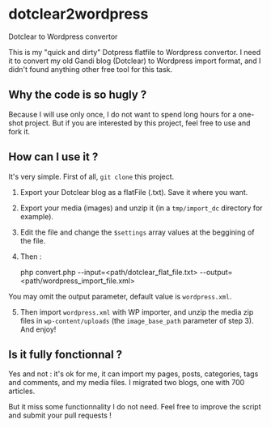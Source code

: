 # dotclear2wordpress
Dotclear to Wordpress convertor

This is my "quick and dirty" Dotpress flatfile to Wordpress convertor.
I need it to convert my old Gandi blog (Dotclear) to Wordpress import format,
and I didn't found anything other free tool for this task. 

Why the code is so hugly ?
----
Because I will use only once, I do not want to spend long hours for a one-shot project.
But if you are interested by this project, feel free to use and fork it.

How can I use it ?
-----
It's very simple. First of all, `git clone` this project.
1. Export your Dotclear blog as a flatFile (.txt). Save it where you want.
2. Export your media (images) and unzip it (in a `tmp/import_dc` directory for example).
3. Edit the file and change the `$settings` array values at the beggining of the file.
4. Then :

    php convert.php --input=<path/dotclear_flat_file.txt> --output=<path/wordpress_import_file.xml>

You may omit the output parameter, default value is `wordpress.xml`.

5. Then import `wordpress.xml` with WP importer, and unzip the media zip files in
`wp-content/uploads` (the `image_base_path` parameter of step 3). And enjoy!

Is it fully fonctionnal ?
-----
Yes and not : it's ok for me, it can import my pages, posts, categories, tags and
comments, and my media files. I migrated two blogs, one with 700 articles.

But it miss some functionnality I do not need. Feel 
free to improve the script and submit your pull requests !
